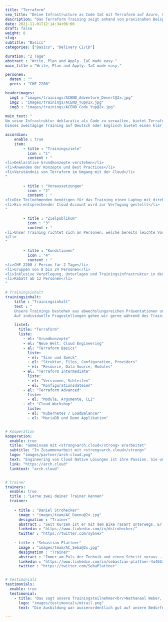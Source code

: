 ```yaml
---
title: "Terraform"
seo_title: "Deine Infrastructure as Code IaC mit Terraform auf Azure, CCP oder AWS."
description: "Das Terraform Training zeigt anhand von praxisnahen Beispielen, wie Infrastructure as Code (IaC) auf Azure, GCP oder AWS angewendet wird."
date: 2021-11-01T12:14:34+06:00
draft: false
weight: 8
slug: 
subtitle: "Basics"
categories: ["Basics", "Delivery CI/CD"]

duration: "2 Tage"
abstract : "Write, Plan and Apply. IaC made easy."
main_title : "Write, Plan and Apply. IaC made easy."

personen: 
  daten : ""
  preis : "CHF 2200"

headerimages:
  img1 : "images/trainings/ACEND_Adventure_Desert@2x.jpg"
  img2 : "images/trainings/ACEND_Yup@2x.jpg"
  img3 : "images/trainings/ACEND_Code_Yup@2x.jpg"
      
main_text: "
Um seine Infrastruktur deklarativ als Code zu verwalten, bietet Terraform einen breiten Funktionsumfang an. Die Konfigurationsdateien, welche typischerweise in einem Git Repository gespeichert sind, werden von Terraform als Single Source of Truth verwendet. Anhand dieser Dateien wird beispielsweie Infrastruktur aufgebaut oder es werden ganze Applikationen konfiguriert.\n\n
Dieses zweitägige Training auf Deutsch oder Englisch bietet einen klar verständlichen Einstieg in Terraform und einen praktischen Umsetzungsteil auf dem Cloud Service Provider deiner Wahl (**Azure, GCP oder AWS**)."

accordion:
    enable : true
    item:
        - title : "Trainingsziele"
          icon : "1"
          content : "
<li>Deklarative Grundkonzepte verstehen</li>
<li>Anwenden der Konzepte und Best Practices</li>
<li>Verständnis von Terraform im Umgang mit der Cloud</li>
"
 
        - title : "Voraussetzungen"
          icon : "2"
          content : "
<li>Die Teilnehmenden benötigen für das Training einen Laptop mit direktem Zugang zum Internet</li>
<li>Ein entsprechender Cloud-Account wird zur Verfügung gestellt</li>
"

        - title : "Zielpublikum"
          icon : "3"
          content : "
<li>Unser Training richtet sich an Personen, welche bereits leichte Vorkenntnisse im Bereich von Kubernetes und der Cloud besitzen (Kennen und anwenden von Ressourcentypen)
</li>
"

        - title : "Konditionen"
          icon : "4"
          content : "
<li>CHF 2200 / Person für 2 Tage</li>
<li>Gruppen von 8 bis 24 Personen</li>
<li>Inklusive Verpflegung, Unterlagen und Trainingsinfrastruktur in der Cloud</li>
<li>Rabatt ab 12 Personen</li>
"

# Trainingsinhalt
trainingsinhalt: 
    title : "Trainingsinhalt"
    text : "
    Unsere Trainings bestehen aus abwechslungsreichen Präsentationen und hands-on Labs, um deren Inhalt auf spannende Art und Weise zu vermitteln.
    Auf individuelle Fragestellungen gehen wir gerne während des Trainings tiefer ein."

    liste1:
      title: "Terraform"
      liste:
        - el: "Grundkonzepte"
        - el: "Neue Welt: Cloud Engineering"
        - el: "Terraform Basics"
          liste:
          - el: "Sinn und Zweck"
          - el: "Struktur, Files, Configuration, Providers"
          - el: "Resource, Data Source, Modules"
        - el: "Terraform Intermediate"
          liste:
          - el: "Versionen, Schleifen"
          - el: "Konfigurationsdateien"
        - el: "Terraform Advanced"
          liste:
          - el: "Module, Argumente, CLI"
        - el: "Cloud Workshop"
          liste:
          - el: "Kubernetes / LoadBalancer"
          - el: "MariaDB und Demo Applikation"


# Kooperation
kooperation:
  enable: true
  title: "Gemeinsam mit <strong>arch.cloud</strong> erarbeitet"
  subtitle: "In Zusammenarbeit mit <strong>arch.cloud</strong>"
  logo: "images/partner/arch-cloud.png"
  text: "Engineering von Cloud Native Lösungen ist ihre Passion. Sie unterstützen Kunden in der Cloud Transformation. Nicht nur bei Architektur, Infrastruktur und Software Entwicklung, sondern auch bei der passenden Strategie und Organisation."
  link: "https://arch.cloud"
  linktext: "arch.cloud"


# trainer
trainers:
  enable: true
  title : "Lerne zwei deiner Trainer kennen"
  trainer:
    
    - title : "Daniel Strohecker"
      image : "images/team/AC_Daenu@2x.jpg"
      designation : "Trainer"
      abstract : "Seit Kurzem ist er mit dem Bike rasant unterwegs. Er kann aber auch bremsen und führt unsere Kunden sicher durch die Trainings."
      linkedin : "https://www.linkedin.com/in/dstrohecker/"
      twitter : "https://twitter.com/sybnex"
    
    - title : "Sebastian Plattner"
      image : "images/team/AC_Seba@2x.jpg"
      designation : "Trainer"
      abstract : "Immer am Puls der Technik und einen Schritt voraus – je komplexer das Problem desto grösser sein Antrieb. Weil sich nichts von selbst erklärt, übernimmt er das auch gleich."
      linkedin : "https://www.linkedin.com/in/sebastian-plattner-4a4653bb/"
      twitter : "https://twitter.com/SebaPlattner"


# testimonials
testimonials:
  enable: true
  testimonial:
    - title: "Das sagt unsere Trainingsteilnehmer<br/>Nathanael Weber, Bern"
      logo: "images/testimonials/mtrail.png"
      text: "Die Ausbildung war ausserordentlich gut auf unsere Bedürfnisse zugeschnitten. Die praktischen Übungen waren gerade genug schwierig, dass sich noch weitere Fragen zu Helm ergeben haben und vom Referent kompetent beantwortet wurden. Herzlichen Dank acend für diese Erfahrung!"

---
```

